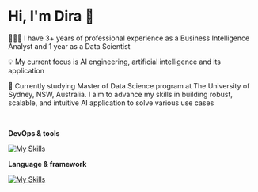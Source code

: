 # **Hi, I'm Dira 👋**

👩🏻‍💻 I have 3+ years of professional experience as a Business Intelligence Analyst and 1 year as a Data Scientist

💡 My current focus is AI engineering, artificial intelligence and its application

📓 Currently studying Master of Data Science program at The University of Sydney, NSW, Australia. I aim to advance my skills in building robust, scalable, and intuitive AI application to solve various use cases

</br>

**DevOps & tools**

[![My Skills](https://skillicons.dev/icons?i=aws,azure,git,vscode&theme=light)](https://skillicons.dev)

**Language & framework**

[![My Skills](https://skillicons.dev/icons?i=py,sklearn,tensorflow,html,css&theme=light)](https://skillicons.dev)
